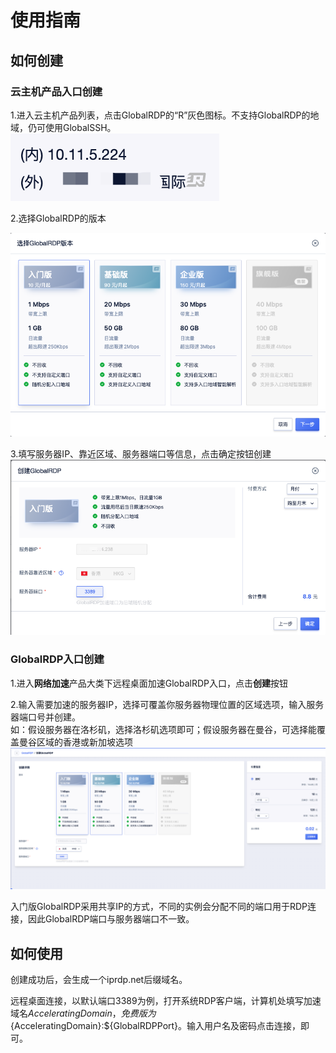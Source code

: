 # 使用指南

## 如何创建

### 云主机产品入口创建

1.进入云主机产品列表，点击GlobalRDP的“R”灰色图标。不支持GlobalRDP的地域，仍可使用GlobalSSH。
![](/images/globalrdp01.png)

2.选择GlobalRDP的版本

![](/images/createglobalrdp-uhost.png)

3.填写服务器IP、靠近区域、服务器端口等信息，点击确定按钮创建  
![](/images/createglobalrdp-uhost2.png)


### GlobalRDP入口创建

1.进入**网络加速**产品大类下远程桌面加速GlobalRDP入口，点击**创建**按钮  

2.输入需要加速的服务器IP，选择可覆盖你服务器物理位置的区域选项，输入服务器端口号并创建。  
如：假设服务器在洛杉矶，选择洛杉矶选项即可；假设服务器在曼谷，可选择能覆盖曼谷区域的香港或新加坡选项  
![](/images/createglobalrdp-0304.png)


入门版GlobalRDP采用共享IP的方式，不同的实例会分配不同的端口用于RDP连接，因此GlobalRDP端口与服务器端口不一致。

## 如何使用

创建成功后，会生成一个iprdp.net后缀域名。

远程桌面连接，以默认端口3389为例，打开系统RDP客户端，计算机处填写加速域名${AcceleratingDomain}，免费版为${AcceleratingDomain}:${GlobalRDPPort}。输入用户名及密码点击连接，即可。
